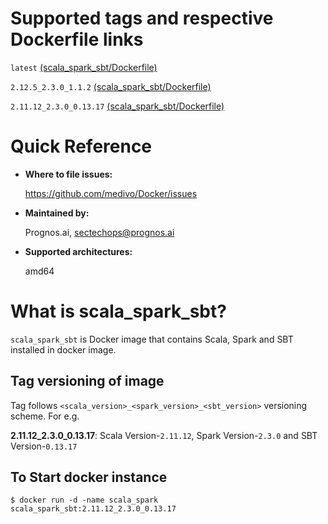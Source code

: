 # Supported tags and respective Dockerfile links

`latest` [(scala_spark_sbt/Dockerfile)](https://github.com/medivo/Docker/blob/master/scala_spark_sbt/Dockerfile)

`2.12.5_2.3.0_1.1.2` [(scala_spark_sbt/Dockerfile)](https://github.com/medivo/Docker/blob/2.12.5_2.3.0_1.1.2/scala_spark_sbt/Dockerfile)

`2.11.12_2.3.0_0.13.17` [(scala_spark_sbt/Dockerfile)](https://github.com/medivo/Docker/blob/2.11.12_2.3.0_0.13.17/scala_spark_sbt/Dockerfile)

# Quick Reference
- **Where to file issues:**

    https://github.com/medivo/Docker/issues
    
- **Maintained by:**

    Prognos.ai, sectechops@prognos.ai

- **Supported architectures:**

    amd64

# What is scala_spark_sbt?

`scala_spark_sbt` is Docker image that contains Scala, Spark and SBT installed in docker image.

## Tag versioning of image

Tag follows `<scala_version>_<spark_version>_<sbt_version>` versioning scheme. For e.g.

**2.11.12_2.3.0_0.13.17**: Scala Version-`2.11.12`, Spark Version-`2.3.0` and SBT Version-`0.13.17`

## To Start docker instance

```
$ docker run -d -name scala_spark scala_spark_sbt:2.11.12_2.3.0_0.13.17
```
